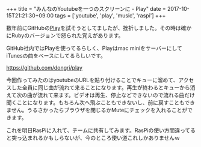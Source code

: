 +++
title = "みんなのYoutubeを一つのスクリーンに - Play"
date = 2017-10-15T21:21:30+09:00
tags = ['youtube', 'play', 'music', 'raspi']
+++

数年前にGitHubの[Play](https://github.com/play/play)を試そうとしてましたが、挫折しました。その時は確かにRubyのバージョンで怒られた覚えがあります。

GitHub社内ではPlayを使ってるらしく、Playはmac miniをサーバーにしてiTunesの曲をベースにしてるらしいです。

https://github.com/dongri/play

今回作ってみたのはyoutubeのURLを貼り付けることでキューに溜めて、アクセスした全員に同じ曲が流れて来ることになります。再生が終わるとキューから消えて次の曲が流れて来ます。ビデオは再生、停止などできないので流れる曲だけ聞くことになります。もちろん次へ飛ぶこともできないし、前に戻すこともできません。うるさかったらブラウザを閉じるかMuteにチェックを入れることができます。

これを明日RasPiに入れて、チームに共有してみます。RasPiの使い方間違ってると突っ込まれるかもしらないが、今のところ使い道これしかありませんｗ

